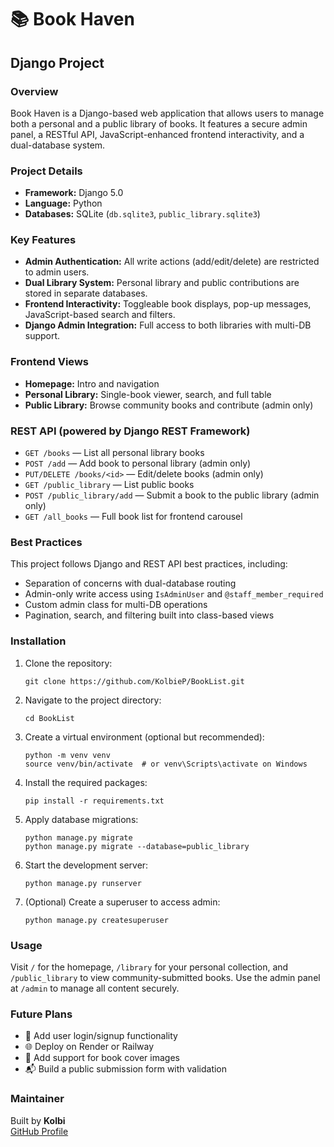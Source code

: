 <h1>📚 Book Haven</h1>

<h2>Django Project</h2>

<h3>Overview</h3>
<p>
  Book Haven is a Django-based web application that allows users to manage both a personal and a public library of books.
  It features a secure admin panel, a RESTful API, JavaScript-enhanced frontend interactivity, and a dual-database system.
</p>

<h3>Project Details</h3>
<ul>
  <li><strong>Framework:</strong> Django 5.0</li>
  <li><strong>Language:</strong> Python</li>
  <li><strong>Databases:</strong> SQLite (<code>db.sqlite3</code>, <code>public_library.sqlite3</code>)</li>
</ul>

<h3>Key Features</h3>
<ul>
  <li><strong>Admin Authentication:</strong> All write actions (add/edit/delete) are restricted to admin users.</li>
  <li><strong>Dual Library System:</strong> Personal library and public contributions are stored in separate databases.</li>
  <li><strong>Frontend Interactivity:</strong> Toggleable book displays, pop-up messages, JavaScript-based search and filters.</li>
  <li><strong>Django Admin Integration:</strong> Full access to both libraries with multi-DB support.</li>
</ul>

<h3>Frontend Views</h3>
<ul>
  <li><strong>Homepage:</strong> Intro and navigation</li>
  <li><strong>Personal Library:</strong> Single-book viewer, search, and full table</li>
  <li><strong>Public Library:</strong> Browse community books and contribute (admin only)</li>
</ul>

<h3>REST API (powered by Django REST Framework)</h3>
<ul>
  <li><code>GET /books</code> — List all personal library books</li>
  <li><code>POST /add</code> — Add book to personal library (admin only)</li>
  <li><code>PUT/DELETE /books/&lt;id&gt;</code> — Edit/delete books (admin only)</li>
  <li><code>GET /public_library</code> — List public books</li>
  <li><code>POST /public_library/add</code> — Submit a book to the public library (admin only)</li>
  <li><code>GET /all_books</code> — Full book list for frontend carousel</li>
</ul>

<h3>Best Practices</h3>
<p>This project follows Django and REST API best practices, including:</p>
<ul>
  <li>Separation of concerns with dual-database routing</li>
  <li>Admin-only write access using <code>IsAdminUser</code> and <code>@staff_member_required</code></li>
  <li>Custom admin class for multi-DB operations</li>
  <li>Pagination, search, and filtering built into class-based views</li>
</ul>

<h3>Installation</h3>
<ol>
  <li>Clone the repository:
    <pre><code>git clone https://github.com/KolbieP/BookList.git</code></pre>
  </li>
  <li>Navigate to the project directory:
    <pre><code>cd BookList</code></pre>
  </li>
  <li>Create a virtual environment (optional but recommended):
    <pre><code>python -m venv venv
source venv/bin/activate  # or venv\Scripts\activate on Windows</code></pre>
  </li>
  <li>Install the required packages:
    <pre><code>pip install -r requirements.txt</code></pre>
  </li>
  <li>Apply database migrations:
    <pre><code>python manage.py migrate
python manage.py migrate --database=public_library</code></pre>
  </li>
  <li>Start the development server:
    <pre><code>python manage.py runserver</code></pre>
  </li>
  <li>(Optional) Create a superuser to access admin:
    <pre><code>python manage.py createsuperuser</code></pre>
  </li>
</ol>

<h3>Usage</h3>
<p>
  Visit <code>/</code> for the homepage, <code>/library</code> for your personal collection, and <code>/public_library</code> to view community-submitted books.
  Use the admin panel at <code>/admin</code> to manage all content securely.
</p>

<h3>Future Plans</h3>
<ul>
  <li>🔐 Add user login/signup functionality</li>
  <li>🌐 Deploy on Render or Railway</li>
  <li>📸 Add support for book cover images</li>
  <li>📬 Build a public submission form with validation</li>
</ul>

<h3>Maintainer</h3>
<p>
  Built by <strong>Kolbi</strong>  
  <br>
  <a href="https://github.com/KolbieP" target="_blank">GitHub Profile</a>
</p>

